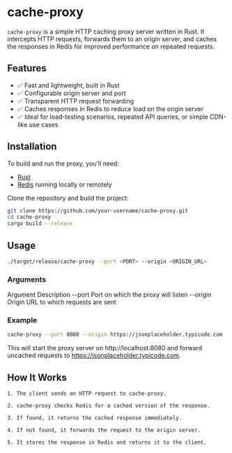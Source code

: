 # cache-proxy

`cache-proxy` is a simple HTTP caching proxy server written in Rust. It intercepts HTTP requests, forwards them to an origin server, and caches the responses in Redis for improved performance on repeated requests.

## Features

- ✅ Fast and lightweight, built in Rust
- ✅ Configurable origin server and port
- ✅ Transparent HTTP request forwarding
- ✅ Caches responses in Redis to reduce load on the origin server
- ✅ Ideal for load-testing scenarios, repeated API queries, or simple CDN-like use cases

## Installation

To build and run the proxy, you'll need:

- [Rust](https://www.rust-lang.org/tools/install)
- [Redis](https://redis.io/) running locally or remotely

Clone the repository and build the project:

```bash
git clone https://github.com/your-username/cache-proxy.git
cd cache-proxy
cargo build --release
```

## Usage

```bash
./target/release/cache-proxy --port <PORT> --origin <ORIGIN_URL>
```

### Arguments

Argument Description
--port Port on which the proxy will listen
--origin Origin URL to which requests are sent

### Example

```bash
cache-proxy --port 8080 --origin https://jsonplaceholder.typicode.com
```

This will start the proxy server on http://localhost:8080 and forward uncached requests to https://jsonplaceholder.typicode.com.

## How It Works

    1. The client sends an HTTP request to cache-proxy.

    2. cache-proxy checks Redis for a cached version of the response.

    3. If found, it returns the cached response immediately.

    4. If not found, it forwards the request to the origin server.

    5. It stores the response in Redis and returns it to the client.
